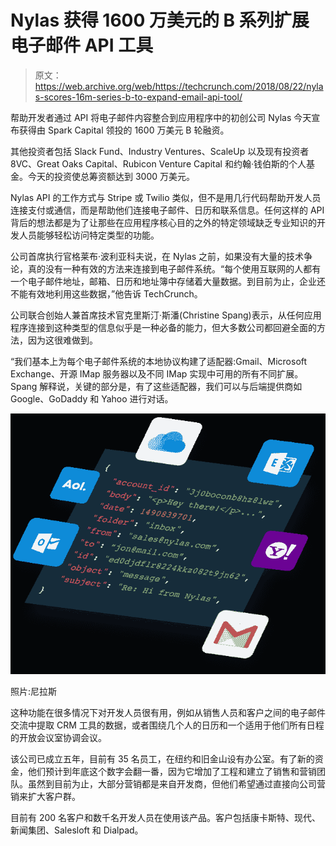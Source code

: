 # Nylas 获得 1600 万美元的 B 系列扩展电子邮件 API 工具 

> 原文：<https://web.archive.org/web/https://techcrunch.com/2018/08/22/nylas-scores-16m-series-b-to-expand-email-api-tool/>

帮助开发者通过 API 将电子邮件内容整合到应用程序中的初创公司 Nylas 今天宣布获得由 Spark Capital 领投的 1600 万美元 B 轮融资。

其他投资者包括 Slack Fund、Industry Ventures、ScaleUp 以及现有投资者 8VC、Great Oaks Capital、Rubicon Venture Capital 和约翰·钱伯斯的个人基金。今天的投资使总筹资额达到 3000 万美元。

Nylas API 的工作方式与 Stripe 或 Twilio 类似，但不是用几行代码帮助开发人员连接支付或通信，而是帮助他们连接电子邮件、日历和联系信息。任何这样的 API 背后的想法都是为了让那些在应用程序核心目的之外的特定领域缺乏专业知识的开发人员能够轻松访问特定类型的功能。

公司首席执行官格莱布·波利亚科夫说，在 Nylas 之前，如果没有大量的技术争论，真的没有一种有效的方法来连接到电子邮件系统。“每个使用互联网的人都有一个电子邮件地址，邮箱、日历和地址簿中存储着大量数据。到目前为止，企业还不能有效地利用这些数据，”他告诉 TechCrunch。

公司联合创始人兼首席技术官克里斯汀·斯潘(Christine Spang)表示，从任何应用程序连接到这种类型的信息似乎是一种必备的能力，但大多数公司都回避全面的方法，因为这很难做到。

“我们基本上为每个电子邮件系统的本地协议构建了适配器:Gmail、Microsoft Exchange、开源 IMap 服务器以及不同 IMap 实现中可用的所有不同扩展。Spang 解释说，关键的部分是，有了这些适配器，我们可以与后端提供商如 Google、GoDaddy 和 Yahoo 进行对话。

![](img/0c6a48734d5fb294ae72fd7b3d0e804b.png)

照片:尼拉斯

这种功能在很多情况下对开发人员很有用，例如从销售人员和客户之间的电子邮件交流中提取 CRM 工具的数据，或者围绕几个人的日历和一个适用于他们所有日程的开放会议室协调会议。

该公司已成立五年，目前有 35 名员工，在纽约和旧金山设有办公室。有了新的资金，他们预计到年底这个数字会翻一番，因为它增加了工程和建立了销售和营销团队。虽然到目前为止，大部分营销都是来自开发商，但他们希望通过直接向公司营销来扩大客户群。

目前有 200 名客户和数千名开发人员在使用该产品。客户包括康卡斯特、现代、新闻集团、Salesloft 和 Dialpad。
